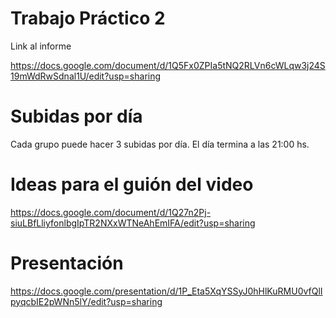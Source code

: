 # Trabajo Práctico 2

Link al informe

https://docs.google.com/document/d/1Q5Fx0ZPIa5tNQ2RLVn6cWLqw3j24S19mWdRwSdnal1U/edit?usp=sharing

# Subidas por día

Cada grupo puede hacer 3 subidas por día. El día termina a las 21:00 hs.

# Ideas para el guión del video

https://docs.google.com/document/d/1Q27n2Pj-siuLBfLliyfonlbgIpTR2NXxWTNeAhEmIFA/edit?usp=sharing

# Presentación

https://docs.google.com/presentation/d/1P_Eta5XqYSSyJ0hHlKuRMU0vfQlIpyqcbIE2pWNn5lY/edit?usp=sharing
